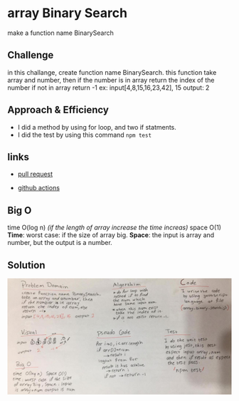 # array Binary Search
make a function name BinarySearch 

## Challenge
in this challange, create function name BinarySearch. this function take array and number, then if the number is in array return the index of the number if not in array return -1 ex: input[4,8,15,16,23,42], 15 output: 2

## Approach & Efficiency
- I did a method by using for loop, and two if statments.
- I did the test by using this command `npm test`

## links
- [pull request](https://github.com/sondos-401-advanced-javascript/data-structures-and-algorithms/pull/5)

- [github actions](https://github.com/sondos-401-advanced-javascript/data-structures-and-algorithms/actions)

## Big O
time O(log n) *(if the length of array increase the time increas)* space O(1) **Time**: worst case: if the size of array big. **Space**: the input is array and number, but the output is a number. 

## Solution
![shift whiteboard](../../assets/binary.jpg)